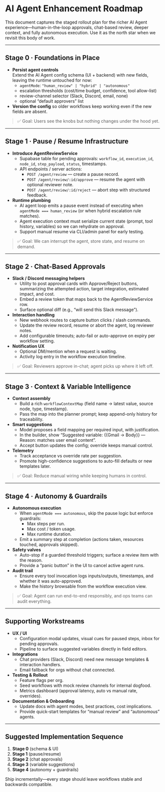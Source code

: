 # AI Agent Enhancement Roadmap

This document captures the staged rollout plan for the richer AI Agent experience—human-in-the-loop approvals, chat-based review, deeper context, and fully autonomous execution. Use it as the north star when we revisit this body of work.

---

## Stage 0 · Foundations in Place

- **Persist agent controls**  
  Extend the AI Agent config schema (UI + backend) with new fields, leaving the runtime untouched for now:
  - `agentMode`: `"human_review" | "hybrid" | "autonomous"`
  - escalation thresholds (cost/time budget, confidence, tool allow-list)
  - review-channel selector (Slack, Discord, email, none)
  - optional “default approvers” list
- **Version the config** so older workflows keep working even if the new fields are absent.

> ✅ Goal: Users see the knobs but nothing changes under the hood yet.

---

## Stage 1 · Pause / Resume Infrastructure

- **Introduce AgentReviewService**
  - Supabase table for pending approvals: `workflow_id`, `execution_id`, `node_id`, `step_payload`, `status`, timestamps.
  - API endpoints / server actions:
    - `POST /agent/review` — create a pause record.
    - `POST /agent/review/:id/approve` — resume the agent with optional reviewer note.
    - `POST /agent/review/:id/reject` — abort step with structured feedback.
- **Runtime plumbing**
  - AI agent loop emits a pause event instead of executing when `agentMode === human_review` (or when hybrid escalation rule matches).
  - Agent execution context must serialize current state (prompt, tool history, variables) so we can rehydrate on approval.
  - Support manual resume via CLI/admin panel for early testing.

> ✅ Goal: We can interrupt the agent, store state, and resume on demand.

---

## Stage 2 · Chat-Based Approvals

- **Slack / Discord messaging helpers**
  - Utility to post approval cards with Approve/Reject buttons, summarizing the attempted action, target integration, estimated impact, and cost.
  - Embed a review token that maps back to the AgentReviewService row.
  - Surface optional diff (e.g., “will send this Slack message”).
- **Interaction handling**
  - New webhook routes to capture button clicks / slash commands.
  - Update the review record, resume or abort the agent, log reviewer notes.
  - Add configurable timeouts; auto-fail or auto-approve on expiry per workflow setting.
- **Notification UX**
  - Optional DM/mention when a request is waiting.
  - Activity log entry in the workflow execution timeline.

> ✅ Goal: Reviewers approve in-chat; agent picks up where it left off.

---

## Stage 3 · Context & Variable Intelligence

- **Context assembly**
  - Build a rich `workflowContextMap` (field name → latest value, source node, type, timestamp).
  - Pass the map into the planner prompt; keep append-only history for traceability.
- **Smart suggestions**
  - Model proposes a field mapping per required input, with justification.
  - In the builder, show “Suggested variable: {{Gmail → Body}} — Reason: matches user email content”.
  - Accept button updates the config; override keeps manual control.
- **Telemetry**
  - Track acceptance vs override rate per suggestion.
  - Promote high-confidence suggestions to auto-fill defaults or new templates later.

> ✅ Goal: Reduce manual wiring while keeping humans in control.

---

## Stage 4 · Autonomy & Guardrails

- **Autonomous execution**
  - When `agentMode === autonomous`, skip the pause logic but enforce guardrails:
    - Max steps per run.
    - Max cost / token usage.
    - Max runtime duration.
  - Emit a summary step at completion (actions taken, resources touched, approvals skipped).
- **Safety valves**
  - Auto-stop if a guarded threshold triggers; surface a review item with the reason.
  - Provide a “panic button” in the UI to cancel active agent runs.
- **Audit trail**
  - Ensure every tool invocation logs inputs/outputs, timestamps, and whether it was auto-approved.
  - Make the history browsable from the workflow execution view.

> ✅ Goal: Agent can run end-to-end responsibly, and ops teams can audit everything.

---

## Supporting Workstreams

- **UX / UI**
  - Configuration modal updates, visual cues for paused steps, inbox for pending approvals.
  - Pipeline to surface suggested variables directly in field editors.
- **Integrations**
  - Chat providers (Slack, Discord) need new message templates & interaction handlers.
  - Email fallback for orgs without chat connected.
- **Testing & Rollout**
  - Feature flags per org.
  - Seed workflows with mock review channels for internal dogfood.
  - Metrics dashboard (approval latency, auto vs manual rate, overrides).
- **Documentation & Onboarding**
  - Update docs with agent modes, best practices, cost implications.
  - Provide quick-start templates for “manual review” and “autonomous” agents.

---

## Suggested Implementation Sequence

1. **Stage 0** (schema & UI)  
2. **Stage 1** (pause/resume)  
3. **Stage 2** (chat approvals)  
4. **Stage 3** (variable suggestions)  
5. **Stage 4** (autonomy + guardrails)

Ship incrementally—every stage should leave workflows stable and backwards compatible.
